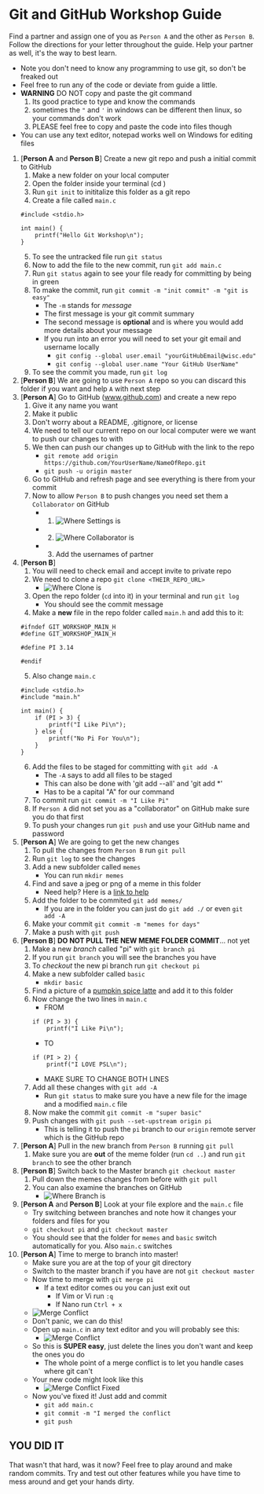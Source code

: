 # Git and GitHub Workshop Guide

Find a partner and assign one of you as `Person A` and the other as `Person B`. Follow the directions for your letter throughout the guide. Help your partner as well, it's the way to best learn.

* Note you don't need to know any programming to use git, so don't be freaked out
* Feel free to run any of the code or deviate from guide a little.
* **WARNING** DO NOT copy and paste the git command
	1. Its good practice to type and know the commands
	2. sometimes the `"` and `'` in windows can be different then linux, so your commands don't work
	3. PLEASE feel free to copy and paste the code into files though
* You can use any text editor, notepad works well on Windows for editing files

1. [**Person A** and **Person B**] Create a new git repo and push a initial commit to GitHub
	1. Make a new folder on your local computer
	2. Open the folder inside your terminal (cd <foldername>)
	3. Run `git init` to inititalize this folder as a git repo
	4. Create a file called `main.c`
	```
	#include <stdio.h>

	int main() {
		printf("Hello Git Workshop\n");
	}
	```
	5. To see the untracked file run `git status`
	6. Now to add the file to the new commit, run `git add main.c`
	7. Run `git status` again to see your file ready for committing by being in green
	8. To make the commit, run `git commit -m "init commit" -m "git is easy"`
		- The `-m` stands for *message*
		- The first message is your git commit summary
		- The second message is **optional** and is where you would add more details about your message
		- If you run into an error you will need to set your git email and username locally
			- `git config --global user.email "yourGitHubEmail@wisc.edu"`
			- `git config --global user.name "Your GitHub UserName"`
	9. To see the commit you made, run `git log`
2. [**Person B**] We are going to use `Person A` repo so you can discard this folder if you want and help `A` with next step
3. [**Person A**] Go to GitHub (www.github.com) and create a new repo
	1. Give it any name you want
	2. Make it public
	3. Don't worry about a README, .gitignore, or license
	4. We need to tell our current repo on our local computer were we want to push our changes to with
	5. We then can push our changes up to GitHub with the link to the repo
		- `git remote add origin https://github.com/YourUserName/NameOfRepo.git`
		- `git push -u origin master`
	6. Go to GitHub and refresh page and see everything is there from your commit
	7. Now to allow `Person B` to push changes you need set them a `Collaborator` on GitHub
		- 1. ![Where Settings is](images/GitHub_Workshop_Image_1.png)
		- 2. ![Where Collaborator is](images/GitHub_Workshop_Image_2.png)
		- 3. Add the usernames of partner
4. [**Person B**]
	1. You will need to check email and accept invite to private repo
	2. We need to clone a repo `git clone <THEIR_REPO_URL>`
		- ![Where Clone is](images/GitHub_Workshop_Image_3.png)
	3. Open the repo folder (`cd` into it) in your terminal and run `git log`
		- You should see the commit message
	4. Make a **new** file in the repo folder called `main.h` and add this to it:
	```
	#ifndef GIT_WORKSHOP_MAIN_H
	#define GIT_WORKSHOP_MAIN_H

	#define PI 3.14

	#endif
	```
	5. Also change `main.c`
	```
	#include <stdio.h>
	#include "main.h"

	int main() {
		if (PI > 3) {
			printf("I Like Pi\n");
		} else {
			printf("No Pi For You\n");
		}
	}
	```
	6. Add the files to be staged for committing with `git add -A`
		- The `-A` says to add all files to be staged
		- This can also be done with 'git add --all' and 'git add *'
		- Has to be a capital "A" for our command
	7. To commit run `git commit -m "I Like Pi"`
	8. If `Person A` did not set you as a "collaborator" on GitHub make sure you do that first
	9. To push your changes run `git push` and use your GitHub name and password
5. [**Person A**] We are going to get the new changes
	1. To pull the changes from `Person B` run `git pull`
	2. Run `git log` to see the changes
	3. Add a new subfolder called `memes`
		- You can run `mkdir memes`
	4. Find and save a jpeg or png of a meme in this folder
		- Need help? Here is a [link to help](https://www.google.com/search?rlz=1C1CHWA_enUS611US611&biw=946&bih=1109&tbm=isch&sa=1&q=most+popular+memes&oq=most+po&gs_l=psy-ab.3.0.0i67k1j0l3.17507.18194.0.19218.7.7.0.0.0.0.192.844.3j4.7.0....0...1.1.64.psy-ab..0.7.842....0.RmnvWe6UAi4)
	5. Add the folder to be commited `git add memes/`
		- If you are in the folder you can just do `git add ./` or even `git add -A`
	6. Make your commit `git commit -m "memes for days"`
	7. Make a push with `git push`
6. [**Person B**] **DO NOT PULL THE NEW MEME FOLDER COMMIT**... not yet
	1. Make a new *branch* called "pi" with `git branch pi`
	2. If you run `git branch` you will see the branches you have
	3. To *checkout* the new pi branch run `git checkout pi`
	4. Make a new subfolder called `basic`
		- `mkdir basic`
	5. Find a picture of a [pumpkin spice latte](https://i.pinimg.com/originals/ca/b8/24/cab824eeb532d8ea5746d30e7bda20ce.jpg) and add it to this folder
	6. Now change the two lines in `main.c`
		- FROM 
		```
		if (PI > 3) {
			printf("I Like Pi\n");
		```
		- TO 
		```
		if (PI > 2) {
			printf("I LOVE PSL\n");
		```
		- MAKE SURE TO CHANGE BOTH LINES
	7. Add all these changes with `git add -A`
		- Run `git status` to make sure you have a new file for the image and a modified `main.c` file
	8. Now make the commit `git commit -m "super basic"`
	9. Push changes with `git push --set-upstream origin pi`
		- This is telling it to push the `pi` branch to our `origin` remote server which is the GitHub repo
7. [**Person A**] Pull in the new branch from `Person B` running `git pull`
	1. Make sure you are **out** of the meme folder (run `cd ..`) and run `git branch` to see the other branch
8. [**Person B**] Switch back to the Master branch `git checkout master`
	1. Pull down the memes changes from before with `git pull`
	2. You can also examine the branches on GitHub
		- ![Where Branch is](images/GitHub_Workshop_Image_4.png)
9. [**Person A** and **Person B**] Look at your file explore and the `main.c` file
	- Try switching between branches and note how it changes your folders and files for you
	- `git checkout pi` and `git checkout master`
	- You should see that the folder for `memes` and `basic` switch automatically for you. Also `main.c` switches
10. [**Person A**] Time to merge to branch into master!
	- Make sure you are at the top of your git directory
	- Switch to the master branch if you have are not `git checkout master`
	- Now time to merge with `git merge pi`
		- If a text editor comes ou you can just exit out
			- If Vim or Vi run `:q`
			- If Nano run `Ctrl + x`
	- ![Merge Conflict](images/GitHub_Workshop_Image_5.png)
	- Don't panic, we can do this!
	- Open up `main.c` in any text editor and you will probably see this:
		- ![Merge Conflict](images/GitHub_Workshop_Image_6.png)
	- So this is **SUPER easy**, just delete the lines you don't want and keep the ones you do
		- The whole point of a merge conflict is to let you handle cases where git can't
	- Your new code might look like this
		- ![Merge Conflict Fixed](images/GitHub_Workshop_Image_7.png)
	- Now you've fixed it! Just add and commit
		- `git add main.c`
		- `git commit -m "I merged the conflict`
		- `git push`

## YOU DID IT

That wasn't that hard, was it now? Feel free to play around and make random commits. Try and test out other features while you have time to mess around and get your hands dirty.
